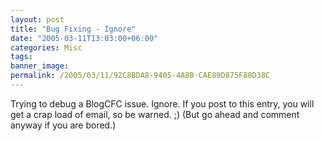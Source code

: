```yaml
---
layout: post
title: "Bug Fixing - Ignore"
date: "2005-03-11T13:03:00+06:00"
categories: Misc 
tags: 
banner_image: 
permalink: /2005/03/11/92C8BDA8-9405-4A8B-CAE89D875F88D38C
---
```


Trying to debug a BlogCFC issue. Ignore. If you post to this entry, you will get a crap load of email, so be warned. ;) (But go ahead and comment anyway if you are bored.)